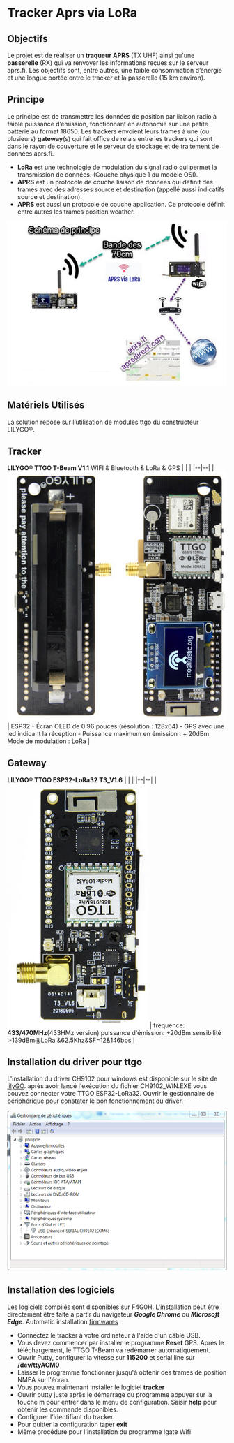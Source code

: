 ﻿# Tracker Aprs via LoRa

## Objectifs
Le projet est de réaliser un **traqueur APRS** (TX UHF) ainsi qu'une **passerelle** (RX) qui va renvoyer les informations reçues sur le serveur aprs.fi. 
Les objectifs  sont, entre autres, une faible consommation d’énergie et une longue portée  entre le tracker et la passerelle (15 km environ).

## Principe
Le principe  est de transmettre les données de position par liaison radio  à faible puissance d’émission,  fonctionnant en autonomie sur une petite batterie au format 18650. 
Les trackers  envoient leurs trames à une (ou plusieurs) **gateway**(s)  qui fait office de relais entre les trackers qui sont dans le rayon de couverture et le serveur de stockage et de traitement de données  aprs.fi.

 - **LoRa** est une technologie de modulation du signal radio qui permet la transmission de données. (Couche physique 1 du modèle OSI).
 - **APRS** est un protocole de couche liaison de données qui définit des trames avec des adresses source et destination (appellé aussi indicatifs source et destination). 
 - **APRS** est aussi un protocole de couche application. Ce protocole définit entre autres les trames position weather.

![Schéma](/Aprs_via_LoRA/images/Aprs_via_LoRA.png)

## Matériels Utilisés

La solution repose sur l’utilisation de modules ttgo du constructeur  LILYGO®.

## Tracker 
**LILYGO® TTGO T-Beam V1.1**
WIFI & Bluetooth & LoRa & GPS
|  |  |
|--|--|
| ![Schéma](/Aprs_via_LoRA/images/LILYGO_TTGO_T_Beam.png)  |  ESP32 - Écran OLED de 0.96 pouces (résolution : 128x64)  - GPS avec une led indicant la réception - Puissance maximum en émission : + 20dBm Mode de modulation :  LoRa  |

## Gateway 
**LILYGO® TTGO ESP32-LoRa32 T3_V1.6** 
|  |  |
|--|--|
| ![Schéma](/Aprs_via_LoRA/images/LILYGO_TTGO_ESP32-LoRa32.png)  | frequence: **433/470MHz**(433HMz version) puissance d'émission: +20dBm sensibilité :-139dBm@LoRa &62.5Khz&SF=12&146bps |

## Installation du driver pour ttgo

L'installation du driver CH9102 pour windows est disponible sur le site de [lilyGO](https://github.com/Xinyuan-LilyGO/CH9102_Driver). 
après avoir lancé l'exécution du fichier  CH9102_WIN.EXE  vous pouvez connecter votre TTGO ESP32-LoRa32. 
Ouvrir le gestionnaire de périphérique pour constater le bon fonctionnement du driver.

![Driver](/Aprs_via_LoRA/images/Driver_for_windows.png)


## Installation des logiciels

Les logiciels compilés sont disponibles sur F4G0H. L'installation peut être directement être faite à partir du navigateur ***Google Chrome*** ou ***Microsoft Edge***.
Automatic installation [firmwares](https://f4goh.github.io/lora-aprs-esp32/index.html)

 - Connectez le tracker à votre ordinateur à l'aide d'un câble USB.
 - Vous devez commencer par installer  le programme **Reset** GPS. Après le téléchargement, le  TTGO T-Beam va redémarrer automatiquement.
 - Ouvrir  Putty, configurer la vitesse sur **115200** et serial line   sur **/dev/ttyACM0**
 - Laisser le programme fonctionner jusqu'à obtenir des trames de position NMEA sur  l'écran.
 - Vous pouvez maintenant installer le logiciel **tracker**
 - Ouvrir putty juste après le démarrage du programme appuyer sur la touche m pour entrer dans le menu de configuration. Saisir **help** pour obtenir les commande disponibles.
 - Configurer l'identifiant du tracker.
 - Pour quitter la configuration taper **exit** 
 - Même procédure pour l'installation du programme Igate Wifi

